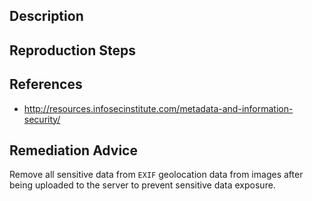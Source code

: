 ## Description


## Reproduction Steps


## References

- http://resources.infosecinstitute.com/metadata-and-information-security/


## Remediation Advice

Remove all sensitive data from `EXIF` geolocation data from images after being uploaded to the server to prevent sensitive data exposure.


